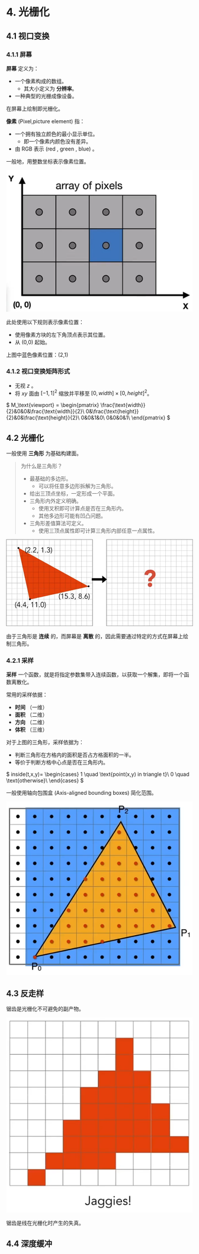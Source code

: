 # 4. 光栅化

## 4.1 视口变换

### 4.1.1 屏幕

**屏幕** 定义为：

- 一个像素构成的数组。
  - 其大小定义为 **分辨率**。
- 一种典型的光栅成像设备。

在屏幕上绘制即光栅化。

**像素** (Pixel,picture element) 指：

- 一个拥有独立颜色的最小显示单位。
  - 即一个像素内颜色没有差异。
- 由 RGB 表示 (red , green , blue) 。

一般地，用整数坐标表示像素位置。

![像素位置](../pic/posOfPixel.png)

此处使用以下规则表示像素位置：

- 使用像素方块的左下角顶点表示其位置。
- 从 (0,0) 起始。

上图中蓝色像素位置：(2,1)

### 4.1.2 视口变换矩阵形式

- 无视 $z$ 。
- 将 $xy$ 面由 $[-1,1]^2$ 缩放并平移至 $[0,width]\times[0,height]^2$。

$
M_\text{viewport} =
\begin{pmatrix}
\frac{\text{width}}{2}&0&0&\frac{\text{width}}{2}\\
0&\frac{\text{height}}{2}&0&\frac{\text{height}}{2}\\
0&0&1&0\\
0&0&0&1\\
\end{pmatrix}
$

## 4.2 光栅化

一般使用 **三角形** 为基础构建面。

> 为什么是三角形？
>
> - 最基础的多边形。
>   - 可以将任意多边形拆解为三角形。
> - 给出三顶点坐标，一定形成一个平面。
> - 三角形内外定义明确。
>   - 使用叉积即可计算点是否在三角形内。
>   - 其他多边形可能有凹凸问题。
> - 三角形差值算法可定义。
>   - 使用三顶点属性即可计算三角形内部任意一点属性。

![在屏幕上绘制三角形](../pic/rasterization.png)

由于三角形是 **连续** 的，而屏幕是 **离散** 的，因此需要通过特定的方式在屏幕上绘制三角形。

### 4.2.1 采样

**采样** 一个函数，就是将指定参数集带入连续函数，以获取一个解集，即将一个函数离散化。

常用的采样依据：

- **时间** （一维）
- **面积** （二维）
- **方向** （二维）
- **体积** （三维）

对于上图的三角形，采样依据为：

- 判断三角形在方格内的面积是否占方格面积的一半。
- 等价于判断方格中心点是否在三角形内。

$
inside(t,x,y)=
\begin{cases}
1 \quad \text{point(x,y) in triangle t}\\
0 \quad \text{otherwise}\\
\end{cases}
$

一般使用轴向包围盒 (Axis-aligned bounding boxes) 简化范围。

![包围盒](../pic/boundingBox.png)

## 4.3 反走样

锯齿是光栅化不可避免的副产物。

![锯齿](../pic/jaggies.png)

锯齿是线在光栅化时产生的失真。

## 4.4 深度缓冲
